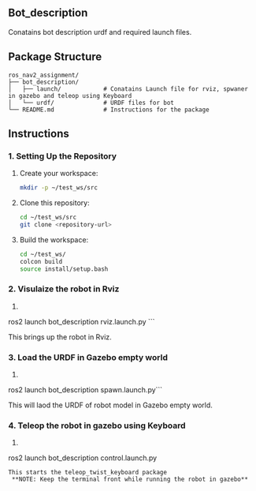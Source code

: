 ## Bot_description
Conatains bot description urdf and required launch files.

## Package Structure

```
ros_nav2_assignment/
├── bot_description/
│   ├── launch/            # Conatains Launch file for rviz, spwaner in gazebo and teleop using Keyboard
│   └── urdf/              # URDF files for bot
└── README.md              # Instructions for the package
```


## Instructions

### 1. Setting Up the Repository
1. Create your workspace:
    ```bash
    mkdir -p ~/test_ws/src
    ```
2. Clone this repository:
   ```bash
   cd ~/test_ws/src
   git clone <repository-url>
   ```
2. Build the workspace:
   ```bash
   cd ~/test_ws/
   colcon build
   source install/setup.bash
   ```

### 2. Visulaize the robot in Rviz
1.  ```bash
   ros2 launch bot_description rviz.launch.py ```
   
   This brings up the robot in Rviz.

### 3. Load the URDF in Gazebo empty world
1.  ```bash
   ros2 launch bot_description spawn.launch.py```
   
   This will laod the URDF of robot model in Gazebo empty world.

### 4. Teleop the robot in gazebo using Keyboard
1.  ```bash
   ros2 launch bot_description control.launch.py
   ```
   This starts the teleop_twist_keyboard package 
    **NOTE: Keep the terminal front while running the robot in gazebo**
